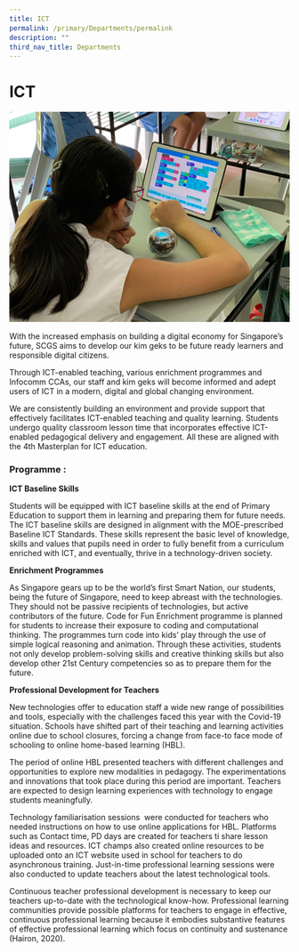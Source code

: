 ```yaml
---
title: ICT
permalink: /primary/Departments/permalink
description: ""
third_nav_title: Departments
---
```

# **ICT**
![](/images/WhatsApp-Image-2020-10-30.jpeg)


With the increased emphasis on building a digital economy for Singapore’s future, SCGS aims to develop our kim geks to be future ready learners and responsible digital citizens.

Through ICT-enabled teaching, various enrichment programmes and Infocomm CCAs, our staff and kim geks will become informed and adept users of ICT in a modern, digital and global changing environment.

We are consistently building an environment and provide support that effectively facilitates ICT-enabled teaching and quality learning. Students undergo quality classroom lesson time that incorporates effective ICT-enabled pedagogical delivery and engagement. All these are aligned with the 4th Masterplan for ICT education.

### Programme :

**ICT Baseline Skills**

Students will be equipped with ICT baseline skills at the end of Primary Education to support them in learning and preparing them for future needs. The ICT baseline skills are designed in alignment with the MOE-prescribed Baseline ICT Standards. These skills represent the basic level of knowledge, skills and values that pupils need in order to fully benefit from a curriculum enriched with ICT, and eventually, thrive in a technology-driven society.

**Enrichment Programmes**

As Singapore gears up to be the world’s first Smart Nation, our students, being the future of Singapore, need to keep abreast with the technologies. They should not be passive recipients of technologies, but active contributors of the future. Code for Fun Enrichment programme is planned for students to increase their exposure to coding and computational thinking. The programmes turn code into kids’ play through the use of simple logical reasoning and animation. Through these activities, students not only develop problem-solving skills and creative thinking skills but also develop other 21st Century competencies so as to prepare them for the future.

**Professional Development for Teachers**

New technologies offer to education staff a wide new range of possibilities and tools, especially with the challenges faced this year with the Covid-19 situation. Schools have shifted part of their teaching and learning activities online due to school closures, forcing a change from face-to face mode of schooling to online home-based learning (HBL).

The period of online HBL presented teachers with different challenges and opportunities to explore new modalities in pedagogy. The experimentations and innovations that took place during this period are important. Teachers are expected to design learning experiences with technology to engage students meaningfully.

Technology familiarisation sessions  were conducted for teachers who needed instructions on how to use online applications for HBL. Platforms such as Contact time, PD days are created for teachers ti share lesson ideas and resources. ICT champs also created online resources to be uploaded onto an ICT website used in school for teachers to do asynchronous training. Just-in-time professional learning sessions were also conducted to update teachers about the latest technological tools.

Continuous teacher professional development is necessary to keep our teachers up-to-date with the technological know-how. Professional learning communities provide possible platforms for teachers to engage in effective, continuous professional learning because it embodies substantive features of effective professional learning which focus on continuity and sustenance (Hairon, 2020).